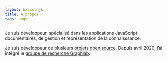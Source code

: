 ```yaml
---
layout: basic.njk
title: À propos
tags: page
---
```


Je suis développeur, spécialisé dans les applications JavaScript documentaires, de gestion et représentation de la connaisssance.

Je suis développeur de plusieurs [projets open source](https://github.com/graphlab-fr). Depuis avril 2020, j’ai intégré le [groupe de recherche Graphlab](https://www.graphlab.fr/a-propos/).